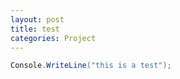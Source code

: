 ```yaml
---
layout: post
title: test
categories: Project
---
```


```csharp
Console.WriteLine("this is a test");
```
